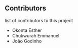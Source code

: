 ## Contributors
list of contributors to this project
- Okonta Esther
- Chukwurah Emmanuel
- João Godinho